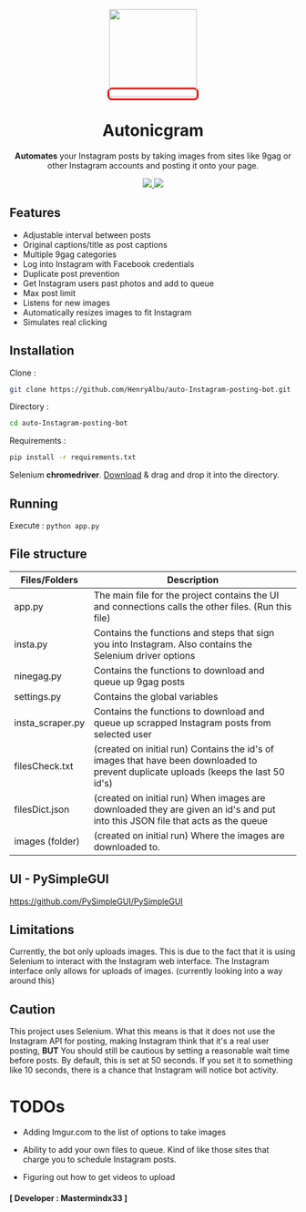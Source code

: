 
<p align="center">
<kbd style="border-radius: 8px; border: 3px solid #FF0000;">
  <img src="https://pbs.twimg.com/profile_images/1232518700/Endhiran-Movie-Wallpapers-6_1_.jpg" width="154"
</kbd>
  <h1 align="center">Autonicgram</h1>
  <p align="center"> <b>Automates</b> your Instagram posts by taking images from sites like 9gag or other Instagram accounts and posting it onto your page.
  </p>
  <p align="center">
    </a>
    <a href="https://github.com/SeleniumHQ/selenium">
      <img src="https://img.shields.io/badge/built%20with-Selenium-yellow.svg" />
    </a>
    <a href="https://www.python.org/">
    	<img src="https://img.shields.io/badge/built%20with-Python3-red.svg" />
    </a>
  </p>
</p>

[comment]: <> (<p align="center">)

[comment]: <> (  <img src="#" width="">)

[comment]: <> (</p>)

## Features

* Adjustable interval between posts   
* Original captions/title as post captions  
* Multiple 9gag categories   
* Log into Instagram with Facebook credentials
* Duplicate post prevention  
* Get Instagram users past photos and add to queue  
* Max post limit  
* Listens for new images
* Automatically resizes images to fit Instagram  
* Simulates real clicking

## Installation  

Clone :
```sh
git clone https://github.com/HenryAlbu/auto-Instagram-posting-bot.git
```

Directory :
```sh
cd auto-Instagram-posting-bot
```

Requirements :
```sh
pip install -r requirements.txt
```  

Selenium <b>chromedriver</b>.
[Download](https://sites.google.com/a/chromium.org/chromedriver/downloads) & drag and drop it into the directory.

## Running
Execute :
``python app.py``

## File structure

| Files/Folders | Description |
| --- | --- |
| app.py | The main file for the project contains the UI and connections calls the other files. (Run this file) |
| insta.py | Contains the functions and steps that sign you into Instagram. Also contains the Selenium driver options |
| ninegag.py | Contains the functions to download and queue up 9gag posts   |
| settings.py | Contains the global variables   |
| insta_scraper.py | Contains the functions to download and queue up scrapped Instagram posts from selected user   |
| filesCheck.txt | (created on initial run) Contains the id's of images that have been downloaded to prevent duplicate uploads (keeps the last 50 id's) |
| filesDict.json | (created on initial run) When images are downloaded they are given an id's and put into this JSON file that acts as the queue |
| images (folder) | (created on initial run) Where the images are downloaded to.  |



## UI - PySimpleGUI

https://github.com/PySimpleGUI/PySimpleGUI

[comment]: <> (<p align="center">)

[comment]: <> (  <img src="#" width="70%">)

[comment]: <> (</p>   )

## Limitations  

Currently, the bot only uploads images. This is due to the fact that it is using Selenium to interact with the Instagram web interface. The Instagram interface only allows for uploads of images. (currently looking into a way around this)

## Caution

This project uses Selenium. What this means is that it does not use the Instagram API for posting, making Instagram think that it's a real user posting, **BUT**
You should still be cautious by setting a reasonable wait time before posts. By default, this is set at 50 seconds. If you set it to something like 10 seconds, there is a chance that Instagram will notice bot activity.

# TODOs

* Adding Imgur.com to the list of options to take images

* Ability to add your own files to queue. Kind of like those sites that charge you to schedule Instagram posts.

* Figuring out how to get videos to upload

#### [ Developer : Mastermindx33 ]
